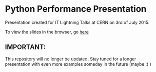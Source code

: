 # Python Performance Presentation

Presentation created for IT Lightning Talks at CERN on 3rd of July 2015.

To view the slides in the browser, go [here](http://switowski.github.io/PythonPerformancePresentation/)

## IMPORTANT:

This repository will no longer be updated. Stay tuned for a longer presentation with even more examples someday in the future (maybe :) )

